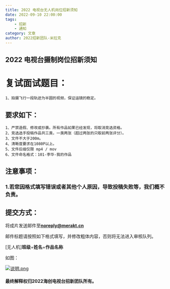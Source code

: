 ```yaml
---
title: 2022 电视台无人机岗位招新须知
date: 2022-09-10 22:00:00
tags: 
    - 招新
    - 通知
category: 文章
author: 2022招新团队-米拉克
---
```


## 2022 电视台摄制岗位招新须知

# 复试面试题目：

    1、拍摄飞行一段轨迹为半圆的视频，保证运镜的稳定。

## 要求如下：

    1、严禁造假、修改或抄袭。所有作品如果已经发现，将取消竞选资格。
    2、竞选选手投稿作品共三类，一类两张（超过两张的只取前两张评分）。
    3、文件不大于200m。
    4、清晰度要求在1080P以上。
    5、文件后缀仅限 mp4 / mov
    6、文件命名格式：101-李华-我的作品

## 注意事项：

### 1.若您因格式填写错误或者其他个人原因，导致投稿失败等，我们**概不负责**。

## 提交方式：

将成片发送邮件至[**noreply@merakt.cn**](mailto:noreply@merakt.cn?subject=[摄制]班级+姓名+作品标题)

邮件标题请按照如下格式填写，并修改粗体内容，否则将无法进入审核队列。

[无人机]**班级**+**姓名**+**作品名称** 

如图：

[![说明.png](https://s1.ax1x.com/2022/09/10/vO1Rpt.png)](https://imgse.com/i/vO1Rpt)

#### 最终解释权归**2022海创电视台招新团队**所有。